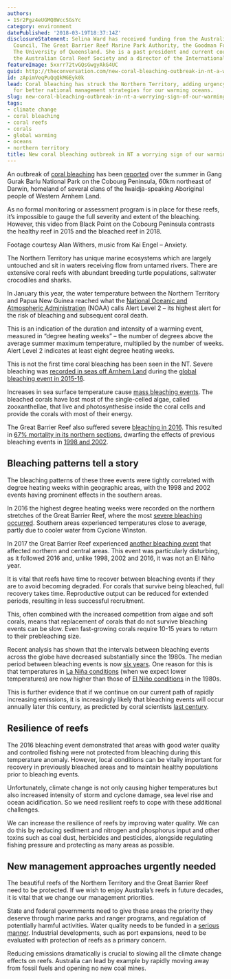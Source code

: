 ```yaml
---
authors:
- 1Sr2Pgz4eUGMQ8WccSGsYc
category: environment
datePublished: '2018-03-19T18:37:14Z'
disclosureStatement: Selina Ward has received funding from the Australian Research
  Council, The Great Barrier Reef Marine Park Authority, the Goodman Foundation and
  The University of Queensland. She is a past president and current councillor of
  the Australian Coral Reef Society and a director of the International River Foundation.
featureImage: 5xxrr72tvGQsGwgyAkG4UC
guid: http://theconversation.com/new-coral-bleaching-outbreak-in-nt-a-worrying-sign-of-our-warming-oceans-93351
id: zApimVeqPuQqQkMGEyk0k
lead: Coral bleaching has struck the Northern Territory, adding urgency to the need
  for better national management strategies for our warming oceans.
slug: new-coral-bleaching-outbreak-in-nt-a-worrying-sign-of-our-warming-oceans
tags:
- climate change
- coral bleaching
- coral reefs
- corals
- global warming
- oceans
- northern territory
title: New coral bleaching outbreak in NT a worrying sign of our warming oceans
---
```

An outbreak of [coral bleaching](https://oceanservice.noaa.gov/facts/coral_bleach.html) has been [reported](http://www.abc.net.au/news/2018-03-14/coral-bleaching-sign-nt-marine-ecosystem-under-threat-scientists/9544956) over the summer in Gang Gurak Barlu National Park on the Cobourg Peninsula, 60km northeast of Darwin, homeland of several clans of the Iwaidja-speaking Aboriginal people of Western Arnhem Land. 

As no formal monitoring or assessment program is in place for these reefs, it’s impossible to gauge the full severity and extent of the bleaching. However, this video from Black Point on the Cobourg Peninsula contrasts the healthy reef in 2015 and the bleached reef in 2018. 

Footage courtesy Alan Withers, music from Kai Engel – Anxiety.

The Northern Territory has unique marine ecosystems which are largely untouched and sit in waters receiving flow from untamed rivers. There are extensive coral reefs with abundant breeding turtle populations, saltwater crocodiles and sharks.

In January this year, the water temperature between the Northern Territory and Papua New Guinea reached what the [National Oceanic and Atmospheric Administration](http://www.noaa.gov) (NOAA) calls Alert Level 2 – its highest alert for the risk of bleaching and subsequent coral death. 

This is an indication of the duration and intensity of a warming event, measured in “degree heating weeks” – the number of degrees above the average summer maximum temperature, multiplied by the number of weeks. Alert Level 2 indicates at least eight degree heating weeks.

This is not the first time coral bleaching has been seen in the NT. Severe bleaching was [recorded in seas off Arnhem Land](http://www.abc.net.au/news/2016-07-11/indigenous-rangers-on-the-frontline-of-coral-bleaching/7557646) during the [global bleaching event in 2015-16](https://theconversation.com/uk/topics/2016-coral-bleaching-event-26991). 

Increases in sea surface temperature cause [mass bleaching events](http://www.gbrmpa.gov.au/about-the-reef/reef-health/record-breaking-sea-surface-temperatures). The bleached corals have lost most of the single-celled algae, called zooxanthellae, that live and photosynthesise inside the coral cells and provide the corals with most of their energy.

The Great Barrier Reef also suffered severe [bleaching in 2016](http://www.abc.net.au/news/2016-04-20/great-barrier-reef-bleaching/7340342). This resulted in [67% mortality in its northern sections](https://theconversation.com/how-much-coral-has-died-in-the-great-barrier-reefs-worst-bleaching-event-69494), dwarfing the effects of previous bleaching events in [1998 and 2002](https://www.nature.com/articles/nature21707). 


## Bleaching patterns tell a story

The bleaching patterns of these three events were tightly correlated with degree heating weeks within geographic areas, with the 1998 and 2002 events having prominent effects in the southern areas. 

In 2016 the highest degree heating weeks were recorded on the northern stretches of the Great Barrier Reef, where the most [severe bleaching occurred](http://onlinelibrary.wiley.com/doi/10.1002/ecy.2092/full). Southern areas experienced temperatures close to average, partly due to cooler water from Cyclone Winston. 

In 2017 the Great Barrier Reef experienced [another bleaching event](https://theconversation.com/back-to-back-bleaching-has-now-hit-two-thirds-of-the-great-barrier-reef-76092) that affected northern and central areas. This event was particularly disturbing, as it followed 2016 and, unlike 1998, 2002 and 2016, it was not an El Niño year. 

It is vital that reefs have time to recover between bleaching events if they are to avoid becoming degraded. For corals that survive being bleached, full recovery takes time. Reproductive output can be reduced for extended periods, resulting in less successful recruitment. 

This, often combined with the increased competition from algae and soft corals, means that replacement of corals that do not survive bleaching events can be slow. Even fast-growing corals require 10-15 years to return to their prebleaching size. 


Recent analysis has shown that the intervals between bleaching events across the globe have decreased substantially since the 1980s. The median period between bleaching events is now [six years](http://science.sciencemag.org/content/359/6371/80). One reason for this is that temperatures in [La Niña conditions](https://oceanservice.noaa.gov/facts/ninonina.html) (when we expect lower temperatures) are now higher than those of [El Niño conditions](https://oceanservice.noaa.gov/facts/ninonina.html) in the 1980s. 

This is further evidence that if we continue on our current path of rapidly increasing emissions, it is increasingly likely that bleaching events will occur annually later this century, as predicted by coral scientists [last century](http://www.publish.csiro.au/MF/MF99078).

## Resilience of reefs

The 2016 bleaching event demonstrated that areas with good water quality and controlled fishing were not protected from bleaching during this temperature anomaly. However, local conditions can be vitally important for recovery in previously bleached areas and to maintain healthy populations prior to bleaching events. 

Unfortunately, climate change is not only causing higher temperatures but also increased intensity of storm and cyclone damage, sea level rise and ocean acidification. So we need resilient reefs to cope with these additional challenges. 

We can increase the resilience of reefs by improving water quality. We can do this by reducing sediment and nitrogen and phosphorus input and other toxins such as coal dust, herbicides and pesticides, alongside regulating fishing pressure and protecting as many areas as possible. 

## New management approaches urgently needed

The beautiful reefs of the Northern Territory and the Great Barrier Reef need to be protected. If we wish to enjoy Australia’s reefs in future decades, it is vital that we change our management priorities. 

State and federal governments need to give these areas the priority they deserve through marine parks and ranger programs, and regulation of potentially harmful activities. Water quality needs to be funded in a [serious manner](http://www.abc.net.au/news/2016-06-02/great-barrier-reef-pollution-fight-could-cost-billions/7469740). Industrial developments, such as port expansions, need to be evaluated with protection of reefs as a primary concern. 

Reducing emissions dramatically is crucial to slowing all the climate change effects on reefs. Australia can lead by example by rapidly moving away from fossil fuels and opening no new coal mines.